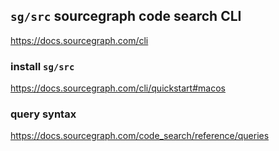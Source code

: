 ## `sg/src` sourcegraph code search CLI
https://docs.sourcegraph.com/cli

### install `sg/src`
https://docs.sourcegraph.com/cli/quickstart#macos

### query syntax
https://docs.sourcegraph.com/code_search/reference/queries

